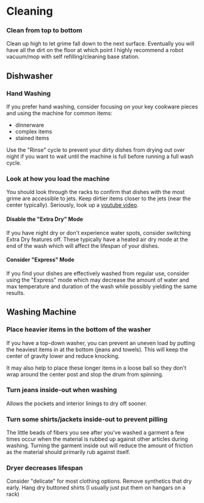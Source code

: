 # Cleaning

### Clean from top to bottom
Clean up high to let grime fall down to the next surface. 
Eventually you will have all the dirt on the floor at which point I highly recommend a robot vacuum/mop with self refilling/cleaning base station.

## Dishwasher

### Hand Washing
If you prefer hand washing, consider focusing on your key cookware pieces and using the machine for common items:
- dinnerware 
- complex items 
- stained items

Use the "Rinse" cycle to prevent your dirty dishes from drying out over night if you want to wait until the machine is full before running a full wash cycle.

### Look at how you load the machine
You should look through the racks to confirm that dishes with the most grime are accessible to jets.
Keep dirtier items closer to the jets (near the center typically).
Seriously, look up a [youtube video](https://youtu.be/jHP942Livy0?si=IuwhrM9RhbpwHqQq).

#### Disable the "Extra Dry" Mode
If you have night dry or don't experience water spots, consider switching Extra Dry features off. These typically have a heated air dry mode at the end of the wash which will affect the lifespan of your dishes.

#### Consider "Express" Mode
If you find your dishes are effectively washed from regular use, consider using the "Express" mode which may decrease the amount of water and max temperature and duration of the wash while possibly yielding the same results.

## Washing Machine

### Place heavier items in the bottom of the washer
If you have a top-down washer, you can prevent an uneven load by putting the heaviest items in at the bottom (jeans and towels). This will keep the center of gravity lower and reduce knocking.

It may also help to place these longer items in a loose ball so they don't wrap around the center post and stop the drum from spinning.

### Turn jeans inside-out when washing
Allows the pockets and interior linings to dry off sooner.

### Turn some shirts/jackets inside-out to prevent pilling
The little beads of fibers you see after you've washed a garment a few times occur when the material is rubbed up against other articles during washing. Turning the garment inside out will reduce the amount of friction as the material should primarily rub against itself.

### Dryer decreases lifespan
Consider "delicate" for most clothing options. Remove synthetics that dry early. Hang dry buttoned shirts (I usually  just put them on hangars on a rack)
